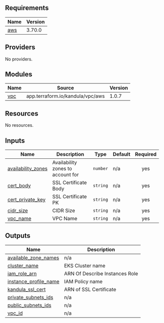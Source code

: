 <!-- BEGIN_TF_DOCS -->
## Requirements

| Name | Version |
|------|---------|
| <a name="requirement_aws"></a> [aws](#requirement\_aws) | 3.70.0 |

## Providers

No providers.

## Modules

| Name | Source | Version |
|------|--------|---------|
| <a name="module_vpc"></a> [vpc](#module\_vpc) | app.terraform.io/kandula/vpc/aws | 1.0.7 |

## Resources

No resources.

## Inputs

| Name | Description | Type | Default | Required |
|------|-------------|------|---------|:--------:|
| <a name="input_availability_zones"></a> [availability\_zones](#input\_availability\_zones) | Availability zones to account for | `number` | n/a | yes |
| <a name="input_cert_body"></a> [cert\_body](#input\_cert\_body) | SSL Certificate Body | `string` | n/a | yes |
| <a name="input_cert_private_key"></a> [cert\_private\_key](#input\_cert\_private\_key) | SSL Certificate PK | `string` | n/a | yes |
| <a name="input_cidr_size"></a> [cidr\_size](#input\_cidr\_size) | CIDR Size | `string` | n/a | yes |
| <a name="input_vpc_name"></a> [vpc\_name](#input\_vpc\_name) | VPC Name | `string` | n/a | yes |

## Outputs

| Name | Description |
|------|-------------|
| <a name="output_available_zone_names"></a> [available\_zone\_names](#output\_available\_zone\_names) | n/a |
| <a name="output_cluster_name"></a> [cluster\_name](#output\_cluster\_name) | EKS Cluster name |
| <a name="output_iam_role_arn"></a> [iam\_role\_arn](#output\_iam\_role\_arn) | ARN Of Describe Instances Role |
| <a name="output_instance_profile_name"></a> [instance\_profile\_name](#output\_instance\_profile\_name) | IAM Policy name |
| <a name="output_kandula_ssl_cert"></a> [kandula\_ssl\_cert](#output\_kandula\_ssl\_cert) | ARN of SSL Certificate |
| <a name="output_private_subnets_ids"></a> [private\_subnets\_ids](#output\_private\_subnets\_ids) | n/a |
| <a name="output_public_subnets_ids"></a> [public\_subnets\_ids](#output\_public\_subnets\_ids) | n/a |
| <a name="output_vpc_id"></a> [vpc\_id](#output\_vpc\_id) | n/a |
<!-- END_TF_DOCS -->